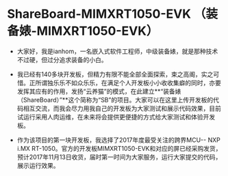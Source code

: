 # ShareBoard-MIMXRT1050-EVK （装备婊-MIMXRT1050-EVK）
- 大家好，我是ianhom，一名嵌入式软件工程师，中级装备婊，就是那种技术不过硬，但过分追求装备的小白。
- 我已经有140多块开发板，但精力有限不能全部全面探索，束之高阁，实之可惜。正所谓独乐乐不如众乐乐，在满足个人开发板小小收收集癖的同时，亦要发挥其应有的作用，发扬“云养猫”的模式，在此建立**“装备婊（ShareBoard）”**这个简称为“SB”的项目。大家可以在这里上传开发板的代码相互交流，而我会尽力用我自己的开发板为大家测试和展示代码效果，目前试运行采用人肉运维，在未来将会提供更便捷的方式给大家测试和体验开发板。

- 作为该项目的第一块开发板，我选择了2017年度最受关注的跨界MCU-- NXP i.MX RT-1050。官方的开发板MIMXRT1050-EVK和对应的屏已经采购发货，预计2017年11月13日收货，届时第一时间为大家服务，运行大家提交的代码，展示运行效果。
